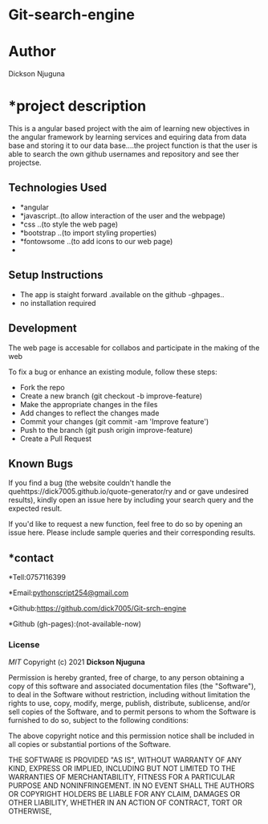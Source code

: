 # Git-search-engine

# Author
Dickson Njuguna

# *project description

This is a angular based project with the aim of learning new objectives  in the angular framework by learning services and equiring data from data base and storing it to our data base....the project function is that the user is able to search the own github usernames and repository and see ther projectse.


## Technologies Used

- *angular
- *javascript..(to allow interaction of the user and the webpage)
- *css      ..(to style the web page)
- *bootstrap ..(to import styling properties)
- *fontowsome ..(to add icons to our web page)
- 


## Setup Instructions

- The app is staight forward .available on the github -ghpages..
- no installation required


## Development

The web page is accesable for collabos and participate in the making of the web


To fix a bug or enhance an existing module, follow these steps:
- Fork the repo
- Create a new branch (git checkout -b improve-feature)
- Make the appropriate changes in the files
- Add changes to reflect the changes made
- Commit your changes (git commit -am 'Improve feature')
- Push to the branch (git push origin improve-feature)
- Create a Pull Request


## Known Bugs

If you find a bug (the website couldn't handle the quehttps://dick7005.github.io/quote-generator/ry and or gave undesired results), kindly open an issue here by including your search query and the expected result.

If you'd like to request a new function, feel free to do so by opening an issue here. Please include sample queries and their corresponding results.

## *contact
*Tell:0757116399

*Email:pythonscript254@gmail.com

*Github:https://github.com/dick7005/Git-srch-engine

*Github (gh-pages):(not-available-now)


### License

*MIT*
Copyright (c) 2021 **Dickson Njuguna**

Permission is hereby granted, free of charge, to any person obtaining a copy of this software and associated documentation files (the "Software"), to deal in the Software without restriction, including without limitation the rights to use, copy, modify, merge, publish, distribute, sublicense, and/or sell copies of the Software, and to permit persons to whom the Software is furnished to do so, subject to the following conditions:

The above copyright notice and this permission notice shall be included in all copies or substantial portions of the Software.

THE SOFTWARE IS PROVIDED "AS IS", WITHOUT WARRANTY OF ANY KIND, EXPRESS OR IMPLIED, INCLUDING BUT NOT LIMITED TO THE WARRANTIES OF MERCHANTABILITY, FITNESS FOR A PARTICULAR PURPOSE AND NONINFRINGEMENT. IN NO EVENT SHALL THE AUTHORS OR COPYRIGHT HOLDERS BE LIABLE FOR ANY CLAIM, DAMAGES OR OTHER LIABILITY, WHETHER IN AN ACTION OF CONTRACT, TORT OR OTHERWISE,
